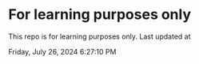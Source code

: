 # For learning purposes only
This repo is for learning purposes only.
Last updated at

Friday, July 26, 2024 6:27:10 PM

